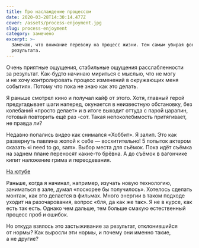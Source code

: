 ```yaml
---
title: Про наслаждение процессом
date: 2020-03-28T14:30:14.477Z
cover: /assets/process-enjoyment.jpg
slug: process-enjoyment
category: замечено
excerpt: >-
  Замечаю, что внимание перевожу на процесс жизни. Тем самым убирая фокус от
  результата.
---
```

<p>Очень приятные ощущения, стабильные ощущения расслабленности за&nbsp;результат. <nobr>Как-будто</nobr> начинаю мириться с&nbsp;мыслью, что не&nbsp;могу и&nbsp;не&nbsp;хочу контролировать процесс изменений в&nbsp;окружающих меня событиях. Потому что пока не&nbsp;знаю как это делать.</p>
<p>Я&nbsp;раньше смотрел кино и&nbsp;получал кайф от&nbsp;этого. Хотя, главный герой предугадывает шаги наперед, окунается в&nbsp;неизвестную обстановку, без колебаний &laquo;просто делает&raquo; и&nbsp;в&nbsp;итоге выходит оттуда с&nbsp;парой царапин, готовый повторить ещё раз -сот. Такая непоколебимость притягивает, не&nbsp;правда&nbsp;ли?</p>
<p>Недавно попались видео как снимался &laquo;Хоббит&raquo;. Я&nbsp;залип. Это как развернуть павлина жопой к&nbsp;себе&nbsp;&mdash; восхитительно! 5 попыток актером сказать &laquo;i&nbsp;need to&nbsp;go, sam&raquo;. Выбор места для съёмок. Пока идёт съёмка на&nbsp;заднем плане переносят <nobr>какие-то</nobr> брёвна. А&nbsp;до&nbsp;съёмок в&nbsp;вагончике кипит наложение грима и&nbsp;переодевания.</p>
<a href="youtube.com/watch?v=DwYQcKK0Isg&list=PL06D56F197834BAD9youtube.com/watch?v=DwYQcKK0Isg&list=PL06D56F197834BAD9" target="_blank">На&nbsp;ютубе</a>
<p>Раньше, когда я&nbsp;начинал, например, изучать новую технологию, заниматься в&nbsp;зале, думал &laquo;поскорее&nbsp;бы получилось&raquo;. Хотелось сделать монтаж, как это делается в&nbsp;фильмах. Много энергии в&nbsp;таком подходе уходит на&nbsp;разочарования, вопрос &laquo;бля, да&nbsp;как&nbsp;же так&raquo;. Я&nbsp;не&nbsp;в&nbsp;курсе, как есть так есть. Однако чем дальше, тем больше смакую естественный процесс проб и&nbsp;ошибок.</p>
<p>Но&nbsp;откуда взялось это застыживание за&nbsp;результат, отклонившийся от&nbsp;нормы? Как выросли эти нормы, и&nbsp;почему они именно такие, а&nbsp;не&nbsp;другие?</p>
